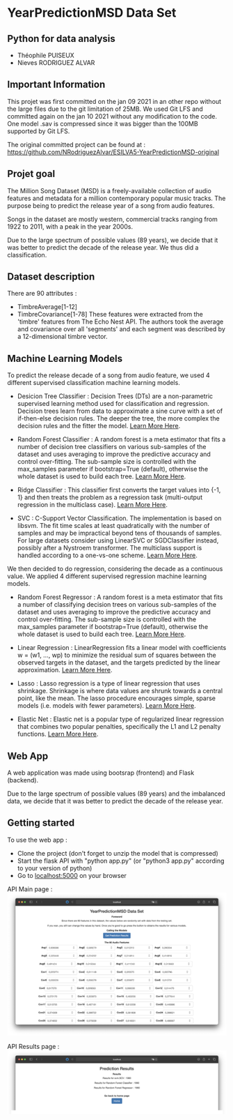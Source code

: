 # YearPredictionMSD Data Set 
## Python for data analysis

* Théophile PUISEUX
* Nieves RODRIGUEZ ALVAR

## Important Information
This projet was first committed on the jan 09 2021 in an other repo without the large files due to the git limitation of 25MB.
We used Git LFS and committed again on the jan 10 2021 without any modification to the code.
One model .sav is compressed since it was bigger than the 100MB supported by Git LFS.

The original committed project can be found at : https://github.com/NRodriguezAlvar/ESILVA5-YearPredictionMSD-original

## Projet goal
The Million Song Dataset (MSD) is a freely-available collection of audio features and metadata for a million contemporary popular music tracks. 
The purpose being to predict the release year of a song from audio features.

Songs in the dataset are mostly western, commercial tracks ranging from 1922 to 2011, with a peak in the year 2000s.

Due to the large spectrum of possible values (89 years), we decide that it was better to predict the decade of the release year. We thus did a classification.

## Dataset description
There are 90 attributes :
* TimbreAverage[1-12]
* TimbreCovariance[1-78]
These features were extracted from the 'timbre' features from The Echo Nest API. The authors took the average and covariance over all 'segments' and each segment was described by a 12-dimensional timbre vector.

## Machine Learning Models 
To predict the release decade of a song from audio feature, we used 4 different supervised classification machine learning models.

* Desicion Tree Classifier : Decision Trees (DTs) are a non-parametric supervised learning method used for classification and regression. Decision trees learn from data to approximate a sine curve with a set of if-then-else decision rules. The deeper the tree, the more complex the decision rules and the fitter the model. [Learn More Here](https://chiragsehra42.medium.com/decision-trees-explained-easily-28f23241248 "Learn More Here").

* Random Forest Classifier : A random forest is a meta estimator that fits a number of decision tree classifiers on various sub-samples of the dataset and uses averaging to improve the predictive accuracy and control over-fitting. The sub-sample size is controlled with the max_samples parameter if bootstrap=True (default), otherwise the whole dataset is used to build each tree. [Learn More Here](https://scikit-learn.org/stable/modules/generated/sklearn.ensemble.RandomForestClassifier.html "Learn More Here").

* Ridge Classifier : This classifier first converts the target values into {-1, 1} and then treats the problem as a regression task (multi-output regression in the multiclass case). [Learn More Here](https://scikit-learn.org/stable/modules/generated/sklearn.linear_model.RidgeClassifier.html "Learn More Here").

* SVC : C-Support Vector Classification. The implementation is based on libsvm. The fit time scales at least quadratically with the number of samples and may be impractical beyond tens of thousands of samples. For large datasets consider using LinearSVC or SGDClassifier instead, possibly after a Nystroem transformer. The multiclass support is handled according to a one-vs-one scheme. [Learn More Here](https://scikit-learn.org/stable/modules/generated/sklearn.svm.SVC.html "Learn More Here").

We then decided to do regression, considering the decade as a continuous value. We applied 4 different supervised regression machine learning models.

* Random Forest Regressor : A random forest is a meta estimator that fits a number of classifying decision trees on various sub-samples of the dataset and uses averaging to improve the predictive accuracy and control over-fitting. The sub-sample size is controlled with the max_samples parameter if bootstrap=True (default), otherwise the whole dataset is used to build each tree. [Learn More Here](https://scikit-learn.org/stable/modules/generated/sklearn.ensemble.RandomForestRegressor.html "Learn More Here").

* Linear Regression : LinearRegression fits a linear model with coefficients w = (w1, …, wp) to minimize the residual sum of squares between the observed targets in the dataset, and the targets predicted by the linear approximation. [Learn More Here](https://scikit-learn.org/stable/modules/generated/sklearn.linear_model.LinearRegression.html "Learn More Here").

* Lasso : Lasso regression is a type of linear regression that uses shrinkage. Shrinkage is where data values are shrunk towards a central point, like the mean. The lasso procedure encourages simple, sparse models (i.e. models with fewer parameters). [Learn More Here](https://www.statisticshowto.com/lasso-regression/ "Learn More Here").

* Elastic Net : Elastic net is a popular type of regularized linear regression that combines two popular penalties, specifically the L1 and L2 penalty functions. [Learn More Here](https://scikit-learn.org/stable/modules/generated/sklearn.linear_model.ElasticNet.html "Learn More Here").

## Web App
A web application was made using bootsrap (frontend) and Flask (backend).

Due to the large spectrum of possible values (89 years) and the imbalanced data, we decide that it was better to predict the decade of the release year.

## Getting started
To use the web app :
* Clone the project (don't forget to unzip the model that is compressed)
* Start the flask API with "python app.py" (or "python3 app.py" according to your version of python)
* Go to [localhost:5000](http://localhost:5000 "localhost:5000") on your browser

API Main page : 
![alt text](./src/api0.png)

API Results page : 
![alt text](./src/api1.png)
